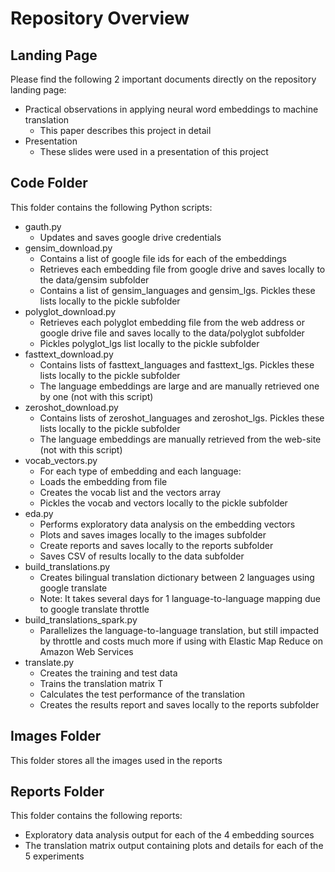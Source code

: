 # Repository Overview
## Landing Page
Please find the following 2 important documents directly on the repository landing page:
- Practical observations in applying neural word embeddings to machine translation
  - This paper describes this project in detail
- Presentation
  - These slides were used in a presentation of this project
## Code Folder
This folder contains the following Python scripts:
- gauth.py
  - Updates and saves google drive credentials
- gensim_download.py
  - Contains a list of google file ids for each of the embeddings
  - Retrieves each embedding file from google drive and saves locally to the data/gensim subfolder
  - Contains a list of gensim_languages and gensim_lgs.  Pickles these lists locally to the pickle subfolder
- polyglot_download.py
  - Retrieves each polyglot embedding file from the web address or google drive file and saves locally to the data/polyglot subfolder
  - Pickles polyglot_lgs list locally to the pickle subfolder
- fasttext_download.py
  - Contains lists of fasttext_languages and fasttext_lgs.  Pickles these lists locally to the pickle subfolder
  - The language embeddings are large and are manually retrieved one by one (not with this script)
- zeroshot_download.py
  - Contains lists of zeroshot_languages and zeroshot_lgs.  Pickles these lists locally to the pickle subfolder
  - The language embeddings are manually retrieved from the web-site (not with this script)
- vocab_vectors.py
  - For each type of embedding and each language:
  - Loads the embedding from file
  - Creates the vocab list and the vectors array
  - Pickles the vocab and vectors locally to the pickle subfolder
- eda.py
  - Performs exploratory data analysis on the embedding vectors
  - Plots and saves images locally to the images subfolder
  - Create reports and saves locally to the reports subfolder
  - Saves CSV of results locally to the data subfolder
- build_translations.py
  - Creates bilingual translation dictionary between 2 languages using google translate
  - Note: It takes several days for 1 language-to-language mapping due to google translate throttle
- build_translations_spark.py
  - Parallelizes the language-to-language translation, but still impacted by throttle and costs much more if using with Elastic Map Reduce on Amazon Web Services
- translate.py
  - Creates the training and test data
  - Trains the translation matrix T
  - Calculates the test performance of the translation
  - Creates the results report and saves locally to the reports subfolder
## Images Folder
This folder stores all the images used in the reports
## Reports Folder
This folder contains the following reports:
 - Exploratory data analysis output for each of the 4 embedding sources
 - The translation matrix output containing plots and details for each of the 5 experiments
